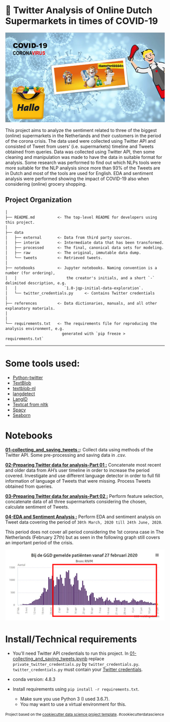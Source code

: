 🛒 **Twitter Analysis of Online Dutch Supermarkets in times of COVID-19**
==============================
![image_project_supermarket_covid](https://github.com/dpbac/twitter_analysis_online_grocery_NL/blob/master/images/image_project_supermarket_covid.JPG)

This project aims to analyze the sentiment related to three of the biggest (online) supermarkets in the Netherlands and their customers in the period of the corona crisis. The data used were collected using Twitter API and consisted of Tweet from users’ (i.e. supermarkets) timeline and Tweets obtained from queries.
Data was collected using Twitter API, then some cleaning and manipulation was made to have the data in suitable format for analysis. Some research was performed to find out which NLPs tools were more suitable for the NLP analysis since more than 93% of the Tweets are in Dutch and most of the tools are used for English. EDA and sentiment analysis were performed showing the impact of COVID-19 also when considering (online) grocery shopping. 

Project Organization
------------
    │
    ├── README.md          <- The top-level README for developers using this project.
    │
    ├── data
    │   ├── external       <- Data from third party sources.
    │   ├── interim        <- Intermediate data that has been transformed.
    │   ├── processed      <- The final, canonical data sets for modeling.
    │   ├── raw            <- The original, immutable data dump.
    │   └── tweets         <- Retrieved tweets.
    │
    ├── notebooks          <- Jupyter notebooks. Naming convention is a number (for ordering),
    │   │                      the creator's initials, and a short `-` delimited description, e.g.
    │   │                     `1.0-jqp-initial-data-exploration`.
    │   └── twitter_credentials.py	   <- Contains Twitter credentials
    │
    ├── references         <- Data dictionaries, manuals, and all other explanatory materials.
    │
    │
    └── requirements.txt   <- The requirements file for reproducing the analysis environment, e.g.
	                         generated with `pip freeze > requirements.txt`


--------

# Some tools used:

* [Python-twitter](https://python-twitter.readthedocs.io/en/latest/index.html)
* [TextBlob](https://textblob.readthedocs.io/en/dev/)
* [textblob-nl](https://github.com/gvisniuc/textblob-nl)
* [langdetect](https://pypi.org/project/langdetect/)
* [LangID](https://pypi.org/project/langid/1.1dev/)
* [Textcat from nltk](https://www.nltk.org/_modules/nltk/classify/textcat.html)  
* [Spacy](https://spacy.io/)
* [Seaborn](https://seaborn.pydata.org/index.html)

# Notebooks


**[01-collecting_and_saving_tweets :](https://github.com/dpbac/twitter_analysis_online_grocery_NL/blob/master/notebooks/01-collecting_and_saving_tweets.ipynb):** Collect data using methods of the Twitter API. Some pre-processing and saving data in .csv.

**[02-Preparing Twitter data for analysis-Part 01 :](https://github.com/dpbac/twitter_analysis_online_grocery_NL/blob/master/notebooks/02-Preparing%20Twitter%20data%20for%20analysis-Part%2001.ipynb)** Concatenate most recent and older data from AH’s user timeline in order to increase the period covered. Investigate and use different language detector in order to full fill information of language of Tweets that were missing. Process Tweets obtained from queries.

**[03-Preparing Twitter data for analysis-Part 02 :](https://github.com/dpbac/twitter_analysis_online_grocery_NL/blob/master/notebooks/03-Preparing%20Twitter%20data%20for%20analysis-Part%2002.ipynb)** Perform feature selection, concatenate data of all three supermarkets considering the chosen, calculate sentiment of Tweets.

**[04-EDA and Sentiment Analysis :](https://github.com/dpbac/twitter_analysis_online_grocery_NL/blob/master/notebooks/04-EDA%20and%20Sentiment%20Analysis.ipynb)** Perform EDA and sentiment analysis on Tweet data covering the period of `30th March, 2020 till 24th June, 2020`.

This period does not cover all period considering the 1st corona case in The Netherlands (February 27th) but as seen in the following 
graph still covers an important period of the crisis.

![Compare period of corona crisis and period covered by research.](https://github.com/dpbac/twitter_analysis_online_grocery_NL/blob/master/images/period_covered.png)

# Install/Technical requirements

* You'll need Twitter API credentials to run this project. In [01-collecting_and_saving_tweets.ipynb](https://github.com/dpbac/twitter_analysis_online_grocery_NL/blob/master/notebooks/01-collecting_and_saving_tweets.ipynb) replace `private_twitter_credentials.py` by `twitter_credentials.py`. `twitter_credentials.py` must contain your [Twitter 
credentials](https://developer.twitter.com/en/docs/basics/authentication/oauth-1-0a/obtaining-user-access-tokens).

* conda version: 4.8.3
* Install requirements using `pip install -r requirements.txt`.
  * Make sure you use Python 3 (I used 3.6.7).
  * You may want to use a virtual environment for this.

<p><small>Project based on the <a target="_blank" href="https://drivendata.github.io/cookiecutter-data-science/">cookiecutter data science project template</a>. #cookiecutterdatascience</small></p>
